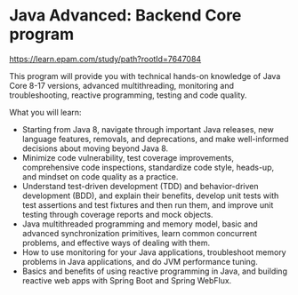 # Java Advanced: Backend Core program

https://learn.epam.com/study/path?rootId=7647084

This program will provide you with technical hands-on knowledge of Java Core 8-17 versions, advanced multithreading, monitoring and troubleshooting, reactive programming, testing and code quality.

What you will learn:
- Starting from Java 8, navigate through important Java releases, new language features, removals, and deprecations, and make well-informed decisions about moving beyond Java 8.
- Minimize code vulnerability, test coverage improvements, comprehensive code inspections, standardize code style, heads-up, and mindset on code quality as a practice.
- Understand test-driven development (TDD) and behavior-driven development (BDD), and explain their benefits, develop unit tests with test assertions and test fixtures and then run them, and improve unit testing through coverage reports and mock objects.
- Java multithreaded programming and memory model, basic and advanced synchronization primitives, learn common concurrent problems, and effective ways of dealing with them.
- How to use monitoring for your Java applications, troubleshoot memory problems in Java applications, and do JVM performance tuning.
- Basics and benefits of using reactive programming in Java, and building reactive web apps with Spring Boot and Spring WebFlux.

